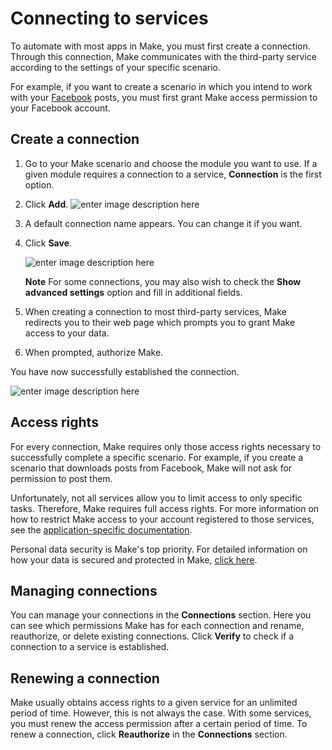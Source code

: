 ﻿# Connecting to services

To automate with most apps in Make, you must first create a connection. Through this connection, Make communicates with the third-party service according to the settings of your specific scenario.

For example, if you want to create a scenario in which you intend to work with your [Facebook](https://www.make.com/en/integrations/facebook) posts, you must first grant Make access permission to your Facebook account.

## Create a connection

1.  Go to your Make scenario and choose the module you want to use. If a given module requires a connection to a service, **Connection** is the first option.

2.  Click **Add**.
    ![enter image description here](https://www.make.com/en/help/image/162ab4e832fdbf.png)
    
3.  A default connection name appears. You can change it if you want.
    
4.  Click **Save**.
    
    ![enter image description here](https://www.make.com/en/help/image/162ab4e8332d71.png)
    
    **Note**
    For some connections, you may also wish to check the **Show advanced settings** option and fill in additional fields.
    
5.  When creating a connection to most third-party services, Make redirects you to their web page which prompts you to grant Make access to your data.
    
6.  When prompted, authorize Make.
    
You have now successfully established the connection.

![enter image description here](https://www.make.com/en/help/image/162ab4e8336136.png)

## Access rights

For every connection, Make requires only those access rights necessary to successfully complete a specific scenario. For example, if you create a scenario that downloads posts from Facebook, Make will not ask for permission to post them.

Unfortunately, not all services allow you to limit access to only specific tasks. Therefore, Make requires full access rights. For more information on how to restrict Make access to your account registered to those services, see the [application-specific documentation](https://www.make.com/en/help/apps).

Personal data security is Make's top priority. For detailed information on how your data is secured and protected in Make, [click here](https://www.make.com/en/privacy-notice).

## Managing connections

You can manage your connections in the **Connections** section. Here you can see which permissions Make has for each connection and rename, reauthorize, or delete existing connections. Click **Verify** to check if a connection to a service is established.

## Renewing a connection

Make usually obtains access rights to a given service for an unlimited period of time. However, this is not always the case. With some services, you must renew the access permission after a certain period of time. To renew a connection, click **Reauthorize** in the **Connections** section.
